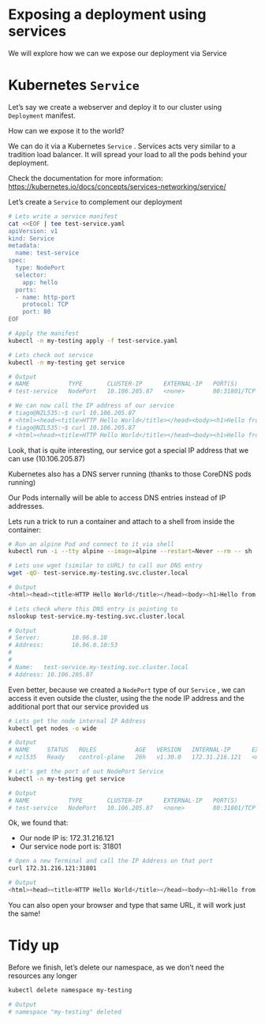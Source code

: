# Exposing a deployment using services
We will explore how we can we expose our deployment via Service

# Kubernetes `Service`

Let’s say we create a webserver and deploy it to our cluster using `Deployment` manifest.

How can we expose it to the world?

We can do it via a Kubernetes `Service` . Services acts very similar to a tradition load balancer. It will spread your load to all the pods behind your deployment.

Check the documentation for more information: https://kubernetes.io/docs/concepts/services-networking/service/

Let’s create a `Service` to complement our deployment

```bash
# Lets write a service manifest 
cat <<EOF | tee test-service.yaml
apiVersion: v1
kind: Service
metadata:
  name: test-service
spec:
  type: NodePort
  selector:
    app: hello
  ports:
  - name: http-port
    protocol: TCP
    port: 80
EOF

# Apply the manifest
kubectl -n my-testing apply -f test-service.yaml

# Lets check out service
kubectl -n my-testing get service

# Output
# NAME           TYPE       CLUSTER-IP      EXTERNAL-IP   PORT(S)        AGE
# test-service   NodePort   10.106.205.87   <none>        80:31801/TCP   2m13s

# We can now call the IP address of our service
# tiago@NZL535:~$ curl 10.106.205.87
# <html><head><title>HTTP Hello World</title></head><body><h1>Hello from hello-deployment-57cc58b976-f74ck</h1></body></html
# tiago@NZL535:~$ curl 10.106.205.87
# <html><head><title>HTTP Hello World</title></head><body><h1>Hello from hello-deployment-57cc58b976-wsfrq</h1></body></html
```

Look, that is quite interesting, our service got a special IP address that we can use (10.106.205.87)

Kubernetes also has a DNS server running (thanks to those CoreDNS pods running)

Our Pods internally will be able to access DNS entries instead of IP addresses. 

Lets run a trick to run a container and attach to a shell from inside the container:

```bash
# Run an alpine Pod and connect to it via shell
kubectl run -i --tty alpine --image=alpine --restart=Never --rm -- sh

# Lets use wget (similar to cURL) to call our DNS entry
wget -qO- test-service.my-testing.svc.cluster.local

# Output
<html><head><title>HTTP Hello World</title></head><body><h1>Hello from hello-deployment-57cc58b976-867ds</h1></body></html

# Lets check where this DNS entry is pointing to
nslookup test-service.my-testing.svc.cluster.local

# Output
# Server:         10.96.0.10
# Address:        10.96.0.10:53
# 
# 
# Name:   test-service.my-testing.svc.cluster.local
# Address: 10.106.205.87
```

Even better, because we created a `NodePort` type of our `Service` , we can access it even outside the cluster, using the the node IP address and the additional port that our service provided us

```bash
# Lets get the node internal IP Address
kubectl get nodes -o wide

# Output
# NAME     STATUS   ROLES           AGE   VERSION   INTERNAL-IP      EXTERNAL-IP   OS-IMAGE           KERNEL-VERSION                       CONTAINER-RUNTIME
# nzl535   Ready    control-plane   26h   v1.30.0   172.31.216.121   <none>        Ubuntu 24.04 LTS   5.15.146.1-microsoft-standard-WSL2   containerd://1.7.12

# Let's get the port of out NodePort Service
kubectl -n my-testing get service

# Output
# NAME           TYPE       CLUSTER-IP      EXTERNAL-IP   PORT(S)        AGE
# test-service   NodePort   10.106.205.87   <none>        80:31801/TCP   21m
```

Ok, we found that:

- Our node IP is: 172.31.216.121
- Our service node port is: 31801

```bash
# Open a new Terminal and call the IP Address on that port
curl 172.31.216.121:31801

# Output
<html><head><title>HTTP Hello World</title></head><body><h1>Hello from hello-deployment-57cc58b976-f74ck</h1></body></html
```

You can also open your browser and type that same URL, it will work just the same!

# Tidy up

Before we finish, let’s delete our namespace, as we don’t need the resources any longer

```bash
kubectl delete namespace my-testing

# Output
# namespace "my-testing" deleted
```